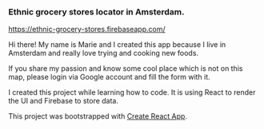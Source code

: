 ### Ethnic grocery stores locator in Amsterdam.

https://ethnic-grocery-stores.firebaseapp.com/

Hi there! My name is Marie and I created this app because I live in Amsterdam and really love trying and cooking new foods.

If you share my passion and know some cool place which is not on this map, please login via Google account and fill the form with it.

I created this project while learning how to code. It is using React to render the UI and Firebase to store data.

This project was bootstrapped with [Create React App](https://github.com/facebookincubator/create-react-app).

